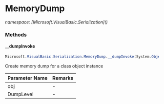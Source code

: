 ﻿# MemoryDump
_namespace: [Microsoft.VisualBasic.Serialization](<a href="#" onClick="load('/docs/Microsoft.VisualBasic.Serialization/index.md')"></a>)_





### Methods

#### __dumpInvoke
```csharp
Microsoft.VisualBasic.Serialization.MemoryDump.__dumpInvoke(System.Object,System.Int32)
```
Create memory dump for a class object instance

|Parameter Name|Remarks|
|--------------|-------|
|obj|-|
|DumpLevel|-|



